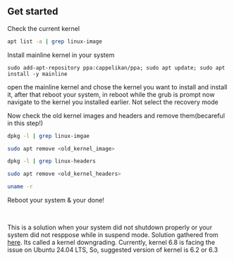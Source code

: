 ## Get started

<p> Check the current kernel </p>

```bash
apt list -a | grep linux-image
```

<p> Install mainline kernel in your system </p>

```
sudo add-apt-repository ppa:cappelikan/ppa; sudo apt update; sudo apt install -y mainline
```
<p> open the mainline kernel and chose the kernel you want to install and install it, after that reboot your system, in reboot while the grub is prompt now navigate to the kernel you installed earlier. Not select the recovery mode</p>
<p> Now  check the old kernel images and headers and remove them(becareful in this step!) </p>

```bash
dpkg -l | grep linux-imgae
```

```bash
sudo apt remove <old_kernel_image>
```

```bash
dpkg -l | grep linux-headers
```

```bash
sudo apt remove <old_kernel_headers>
```

```bash
uname -r
```

<p> Reboot your system & your done!</p>

<br><p> This is a solution when your system did not shutdown properly or your system did not resppose while in suspend mode. Solution gathered from <a href='https://bugs.launchpad.net/ubuntu/+source/linux/+bug/2031969'> here</a>. Its called a kernel downgrading. Currently, kernel 6.8 is facing the issue on Ubuntu 24.04 LTS, So, suggested version of kernel is 6.2 or 6.3</p>
